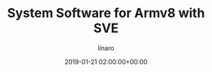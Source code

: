 ---
author: linaro
categories:
- events
- workshop
- arm-hpc-asia-2019
comments: false
event: arm-hpc-asia-2019
date: '2019-01-21 02:00:00+00:00'
slot: 09:00 - 09:25
image:
  featured: true
  path: /assets/images/content/system-software-for-armv8-with-sve.jpg
layout: resource-post
title: 'System Software for Armv8 with SVE'
tag: resource
speakers:
- biography: '""'
  company: RIKEN-CCS_AIST
  job-title: 
  name: Yutaka Ishikawa
youtube_video_url: https://www.youtube.com/watch?v=xhzlV91l-zU&list=PLKZSArYQptsPLGSEUycUowh9oy8WF_epV&index=12&t=0s
amazon_s3_presentation_url: https://static.linaro.org/event-resources/arm-hpc-asia-2019/slides/SystemSoftwareforArmv8-AwithSVE2.pdf
---